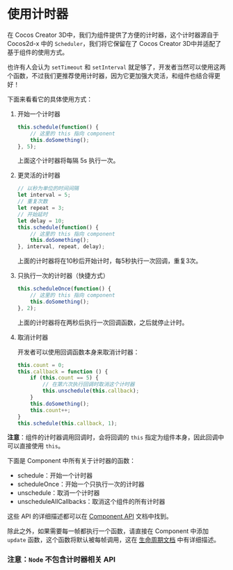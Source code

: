 # 使用计时器

在 Cocos Creator 3D中，我们为组件提供了方便的计时器，这个计时器源自于 Cocos2d-x 中的 `Scheduler`，我们将它保留在了 Cocos Creator 3D中并适配了基于组件的使用方式。

也许有人会认为 `setTimeout` 和 `setInterval` 就足够了，开发者当然可以使用这两个函数，不过我们更推荐使用计时器，因为它更加强大灵活，和组件也结合得更好！

下面来看看它的具体使用方式：

1. 开始一个计时器

    ```ts
    this.schedule(function() {
        // 这里的 this 指向 component
        this.doSomething();
    }, 5);
    ```

    上面这个计时器将每隔 5s 执行一次。

2. 更灵活的计时器

    ```ts
    // 以秒为单位的时间间隔
    let interval = 5;
    // 重复次数
    let repeat = 3;
    // 开始延时
    let delay = 10;
    this.schedule(function() {
        // 这里的 this 指向 component
        this.doSomething();
    }, interval, repeat, delay);
    ```

    上面的计时器将在10秒后开始计时，每5秒执行一次回调，重复3次。

3. 只执行一次的计时器（快捷方式）

    ```ts
    this.scheduleOnce(function() {
        // 这里的 this 指向 component
        this.doSomething();
    }, 2); 
    ```

    上面的计时器将在两秒后执行一次回调函数，之后就停止计时。

4. 取消计时器

    开发者可以使用回调函数本身来取消计时器：

    ```ts
    this.count = 0;
    this.callback = function () {
        if (this.count == 5) {
            // 在第六次执行回调时取消这个计时器
            this.unschedule(this.callback);
        }
        this.doSomething();
        this.count++;
    }
    this.schedule(this.callback, 1);
    ```

**注意**：组件的计时器调用回调时，会将回调的 `this` 指定为组件本身，因此回调中可以直接使用 `this`。

下面是 Component 中所有关于计时器的函数：

- schedule：开始一个计时器
- scheduleOnce：开始一个只执行一次的计时器
- unschedule：取消一个计时器
- unscheduleAllCallbacks：取消这个组件的所有计时器

这些 API 的详细描述都可以在 [Component API](../../../api/zh/classes/Component.html) 文档中找到。

除此之外，如果需要每一帧都执行一个函数，请直接在 Component 中添加 `update` 函数，这个函数将默认被每帧调用，这在 [生命周期文档](life-cycle-callbacks.md#update) 中有详细描述。

### 注意：`Node` 不包含计时器相关 API
